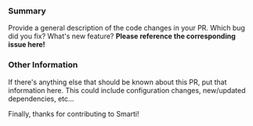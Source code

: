 ### Summary

Provide a general description of the code changes in your PR. Which bug did you fix? What's new feature? 
**Please reference the corresponding issue here!**

### Other Information

If there's anything else that should be known about this PR, put that information here. 
This could include configuration changes, new/updated dependencies, etc...

Finally, thanks for contributing to Smarti!